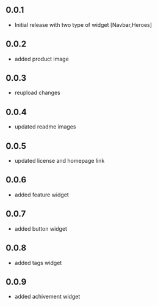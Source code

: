 ## 0.0.1

* Initial release with two type of widget [Navbar,Heroes]

## 0.0.2

* added product image

## 0.0.3

* reupload changes
  
## 0.0.4

* updated readme images

## 0.0.5

* updated license and homepage link
  
## 0.0.6

* added feature widget

## 0.0.7

* added button widget
  
## 0.0.8

* added tags widget

## 0.0.9

* added achivement widget
